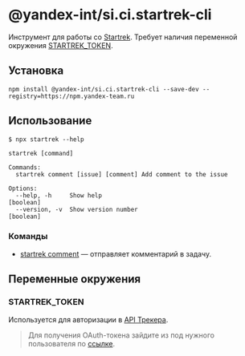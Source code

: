 # @yandex-int/si.ci.startrek-cli

Инструмент для работы со [Startrek](https://st.yandex-team.ru). Требует наличия переменной окружения [STARTREK_TOKEN](#startrek_token).

## Установка

```console
npm install @yandex-int/si.ci.startrek-cli --save-dev --registry=https://npm.yandex-team.ru
```

## Использование

```console
$ npx startrek --help

startrek [command]

Commands:
  startrek comment [issue] [comment] Add comment to the issue

Options:
  --help, -h     Show help                                             [boolean]
  --version, -v  Show version number                                   [boolean]
```

### Команды

* [startrek comment](./docs/commands/comment.md) — отправляет комментарий в задачу.

## Переменные окружения

### STARTREK_TOKEN

Используется для авторизации в [API Трекера](https://doc.yandex-team.ru/tracker/external/user/API.html).

> Для получения OAuth-токена зайдите из под нужного пользователя по [ссылке](https://oauth.yandex-team.ru/authorize?response_type=token&client_id=5f671d781aca402ab7460fde4050267b).
